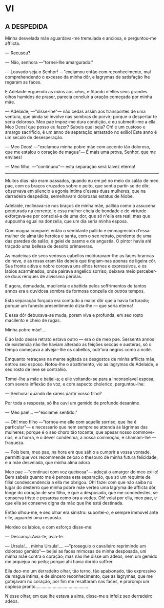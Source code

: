 

# VI

## A DESPEDIDA

Minha desvelada mãe aguardava-me tremulada e anciosa, e perguntou-me afflicta.

— Recusou?

— Não, senhora —"tornei-lhe amargurado."

— Louvado seja o Senhor! —"exclamou então com reconhecimento, mal comprehendendo o excesso da minha dôr, e lagrymas de satisfação lhe regaram as faces.

E Adelaide erguendo as mãos aos céos, e fitando n'elles seos grandes olhos humidos de praser, parecia concluir a oração começada por minha mãe.

— Adelaide, —"disse-lhe"— não cedas assim aos transportes de uma ventura, que ainda se involve nas sombras do porvir; porque o despertar te seria doloroso. Meo pae impoz-me dura condição, e eu submetti-me a ella. Meo Deos! que posso eu fazer? Sabeis qual seja? Oh! é um custoso e amargo sacrificio, é um anno de separação arrastado no exilio! Este anno é um seculo de desesperação.

— Meo Deos! —"exclamou minha pobre mãe com accento tão doloroso, que me estalou o coração de magua"— É mais uma prova, Senhor, que me enviaes! 

— Meo filho, —"continuou"— esta separação será talvez eterna!

***

Muitos dias não eram passados, quando eu em pé no meio do salão de meo pae, com os braços cruzados sobre o peito, que sentia partir-se de dôr, observava em silencio a agonia intima d'essas duas mulheres, que na derradeira despedida, semelhavam dolorosas estatus de Niobe.

Adelaide, reclinava-se nos braços de minha mãe, pallida como a assucena pendurada na corrente; e essa mulher cheia de bondade e de virturde exforçava-se por consolal-a de uma dor, que só n'ella era real; mas que suppunha egual na donzella, que um dia seria minha esposa.

Com magua comparei então o semblante pallido e emmagrecido d'essa mulher de alma tão heroica e santa, com o seo retrato, pendente de uma das paredes do salão, e gelei de pasmo e de angustia. O pintor havia ahi traçado uma bellesa de desoito primaveras.

As madeixas de seos sedosos cabellos molduravam-lhe as faces brancas de neve, e as rosas eram tão debeis que tingiam-nas apenas de ligeira côr. Sua fronte altiva e nobre coroava uns olhos ternos e expressivos, e os labios acarminados, onde pairava angelico sorriso, deixava meio perceber-se dous renques de alvissima perolas.

E agora, demudada, macilenta e abattida pelos soffrimentos de tantos annos era a duvidosa sombra da formosa donzella de outros tempos.

Esta separação forçada era comtudo a maior dôr que a havia torturado; porque um funesto presentimento dizia-lhe — que seria eterna!

E essa dôr debuxava-se muda, porem viva e profunda, em seo rosto macilento e cheio de rugas.

Minha pobre mãe!....

E ao lado desse retrato estava outro — era o de meo pae. Sessenta annos de existencia não lhe haviam alterado as feições seccas e austeras, só o tempo começava a alvejar-lhe os cabellos, outr'ora negros como a noite.

Emquanto retraçava na mente agitada os desgostos de minha afflicta mãe, entrou seo esposo. Notou-lhe o abattimento, vio as lagrymas de Adelaide, e seo rosto de leve se contrahio.

Tomei-lhe a mãe e beijei-a; e elle voltando-se para a inconsolavel esposa, com severa inflexão de voz, e com aspecto cholerico, perguntou-lhe:

— Senhora! quando deixareis partir vosso filho?

Por toda a resposta, só lhe ouvi um gemido de profundo desanimo.

— Meo pae!... —"exclamei sentido."

— Oh! meo filho —"tornou-me elle com aquelle sorriso, que lhe é particular"— e necessario que nem sempre se attenda às lágrimas das mulheres; porque é o seo choro tão tocante, que apesar nosso commove-nos, e a honra, e o dever condenma, a nossa commoção, e chamam-lhe — fraqueza.

— Pois bem, meo pae, na hora em que sáhio a cumprir a vossa vontade, permitti que vos recommende zeloso o thesouro de minha futura felicidade, e a mãe desvelada, que minha alma adora

Meo pae —"continuei com voz queixosa"— adoçai o amargor do meo exilio!  Bem sabeis quanto me é penosa esta separação, que só um requinte de filial condescendencia a ella me obrigou. Oh! fazei com que não saiba no lugar do desterro que minha pobre mãe verteo uma lagryma de afflicta dôr, longe do coração de seo filho, e que a desposada, que me concedestes, se conserva triste e pesarosa como ora a vedes. Oh! velai por ella, meo pae, e que ella se conserve digna da mão que lhe está destinada.

Então olhou-me, e seo olhar era sinistro: suportei-o, e sempre immovel ante elle, aguardei uma resposta.

Mordeo os labios, e com esforço disse-me:

— Descança.Avia-te, avia-te.

— Ursula!.... minha Ursula!.... —"proseguio o cavalleiro reprimindo um doloroso gemido"— beijei as faces mimosas de minha desposada, uni minha mãe contra o coração; mas não lhe disse um adeos, nem um gemido me arquejou no peito; porque ahi havia dorido soffrer.

Ella deo-me um derradeiro olhar, tão terno, tão apaixonado, tão expressivo de magua intima, e de sincero reconhecimento, que as lagrymas, que me gotejavam no coração, por fim me resaltaram nas faces, e prorompi um copioso pranto...........................................

N'esse olhar, em que lhe estava a alma, disse-me a infeliz seo derradeiro adeos.


